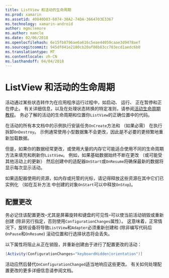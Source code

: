 ```yaml
---
title: ListView 和活动的生命周期
ms.prod: xamarin
ms.assetid: 40840D03-6074-30A2-74DA-3664703E3367
ms.technology: xamarin-android
author: mgmclemore
ms.author: mamcle
ms.date: 02/06/2018
ms.openlocfilehash: 6e15fb8796ae6a616c5eae44059caae3d9478aef
ms.sourcegitcommit: 945df041e2180cb20af08b83cc703ecd1aedc6b0
ms.translationtype: MT
ms.contentlocale: zh-CN
ms.lasthandoff: 04/04/2018
---
```

# <a name="listview-and-the-activity-lifecycle"></a>ListView 和活动的生命周期

活动通过某些状态转作为在应用程序运行过程中，如启动、 运行、 正在暂停和正在停止。 有关详细信息，以及在处理状态转换的特定准则，请参阅[活动生命周期教程](~/android/app-fundamentals/activity-lifecycle/index.md)。
务必了解的活动的生命周期和位置你`ListView`的正确位置中的代码。

在活动的所有本文档中的示例执行安装任务`OnCreate`方法和 （如果必需） 在执行拆卸`OnDestroy`。 示例通常使用小型数据集不会更改，因此是不必要的更频繁地重新加载数据。

但是，如果你的数据经常更改，或使用大量的内存它可能适合使用不同的生命周期方法来填充和刷新你`ListView`。 例如，如果基础数据始终不断在更改 （或可能受其他活动上的更新） 然后创建中的适配器`OnStart`或`OnResume`将确保最新的数据将显示每次显示活动。

如果适配器使用的资源，如内存或托管的光标，请记得释放这些资源在其中它们已实例化 （如在互补方法 中创建的对象`OnStart`可以中释放`OnStop`)。


## <a name="configuration-changes"></a>配置更改

务必记住该配置更改&ndash;尤其是屏幕旋转和键盘的可见性&ndash;可以使当前活动销毁或重新创建 (除非另行指定，否则使用`ConfigurationChanges`属性）。 这意味着，正常情况下，旋转设备将导致`ListView`和`Adapter`必须重新创建和 (除非编写代码后`OnPause`和`OnResume`) 滚动位置和行选择状态将会丢失。

以下属性将阻止从正在销毁，并重新创建由于进行了配置更改的活动：

```csharp
[Activity(ConfigurationChanges="keyboardHidden|orientation")]
```

活动应然后替代`OnConfigurationChanged`适当地响应这些更改。 有关如何处理配置更改的更多详细信息请参阅文档。

